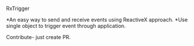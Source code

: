 RxTrigger

*An easy way to send and receive events using ReactiveX approach. 
*Use single object to trigger event through application.



Contribute- just create PR. 